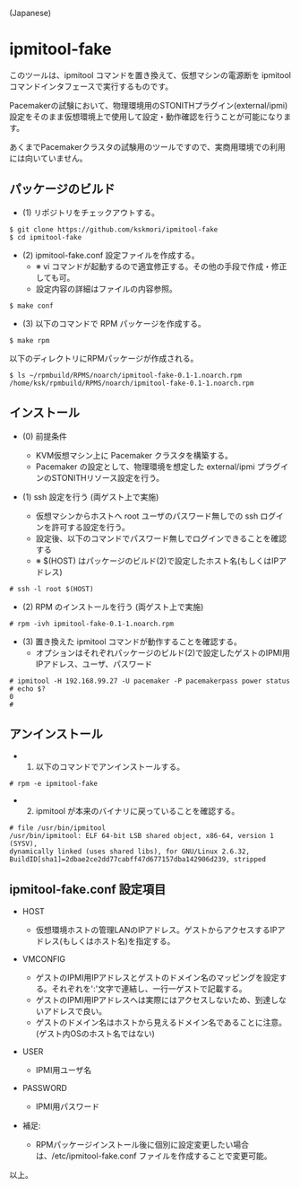 (Japanese)

# ipmitool-fake

このツールは、ipmitool コマンドを置き換えて、仮想マシンの電源断を ipmitool コマンドインタフェースで実行するものです。

Pacemakerの試験において、物理環境用のSTONITHプラグイン(external/ipmi)設定をそのまま仮想環境上で使用して設定・動作確認を行うことが可能になります。

あくまでPacemakerクラスタの試験用のツールですので、実商用環境での利用には向いていません。

## パッケージのビルド

* (1) リポジトリをチェックアウトする。

```
$ git clone https://github.com/kskmori/ipmitool-fake
$ cd ipmitool-fake
```

* (2) ipmitool-fake.conf 設定ファイルを作成する。
  + ※ vi コマンドが起動するので適宜修正する。その他の手段で作成・修正しても可。
  + 設定内容の詳細はファイルの内容参照。

```
$ make conf
```

* (3) 以下のコマンドで RPM パッケージを作成する。

```
$ make rpm
```

以下のディレクトリにRPMパッケージが作成される。

```
$ ls ~/rpmbuild/RPMS/noarch/ipmitool-fake-0.1-1.noarch.rpm
/home/ksk/rpmbuild/RPMS/noarch/ipmitool-fake-0.1-1.noarch.rpm
```


## インストール

* (0) 前提条件
  + KVM仮想マシン上に Pacemaker クラスタを構築する。
  + Pacemaker の設定として、物理環境を想定した external/ipmi プラグインのSTONITHリソース設定を行う。

* (1) ssh 設定を行う (両ゲスト上で実施)
  + 仮想マシンからホストへ root ユーザのパスワード無しでの ssh ログインを許可する設定を行う。
  + 設定後、以下のコマンドでパスワード無しでログインできることを確認する
  + ※ $(HOST) はパッケージのビルド(2)で設定したホスト名(もしくはIPアドレス)

```
# ssh -l root $(HOST)
```

* (2) RPM のインストールを行う (両ゲスト上で実施)

```
# rpm -ivh ipmitool-fake-0.1-1.noarch.rpm
```

* (3) 置き換えた ipmitool コマンドが動作することを確認する。
  + オプションはそれぞれパッケージのビルド(2)で設定したゲストのIPMI用IPアドレス、ユーザ、パスワード

```
# ipmitool -H 192.168.99.27 -U pacemaker -P pacemakerpass power status
# echo $?
0
#
```


## アンインストール

* 1. 以下のコマンドでアンインストールする。

```
# rpm -e ipmitool-fake
```

* 2. ipmitool が本来のバイナリに戻っていることを確認する。

```
# file /usr/bin/ipmitool
/usr/bin/ipmitool: ELF 64-bit LSB shared object, x86-64, version 1 (SYSV),
dynamically linked (uses shared libs), for GNU/Linux 2.6.32,
BuildID[sha1]=2dbae2ce2dd77cabff47d677157dba142906d239, stripped
```

## ipmitool-fake.conf 設定項目

* HOST
  * 仮想環境ホストの管理LANのIPアドレス。ゲストからアクセスするIPアドレス(もしくはホスト名)を指定する。
* VMCONFIG
  * ゲストのIPMI用IPアドレスとゲストのドメイン名のマッピングを設定する。それぞれを':'文字で連結し、一行一ゲストで記載する。
  * ゲストのIPMI用IPアドレスへは実際にはアクセスしないため、到達しないアドレスで良い。
  * ゲストのドメイン名はホストから見えるドメイン名であることに注意。(ゲスト内OSのホスト名ではない)
* USER
  * IPMI用ユーザ名
* PASSWORD
  * IPMI用パスワード

* 補足:
  * RPMパッケージインストール後に個別に設定変更したい場合は、/etc/ipmitool-fake.conf ファイルを作成することで変更可能。

以上。


